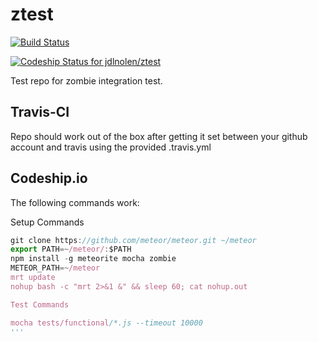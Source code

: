 ztest
=====

[![Build Status](https://travis-ci.org/jdlnolen/ztest.svg?branch=master)](https://travis-ci.org/jdlnolen/ztest)

[ ![Codeship Status for jdlnolen/ztest](https://codeship.io/projects/4c7e2d70-07a1-0132-c4dc-1a75e65bd607/status)](https://codeship.io/projects/31284)

Test repo for zombie integration test. 

Travis-CI
---------

Repo should work out of the box after getting it set between your github account and travis using the provided .travis.yml

Codeship.io
-----------

The following commands work:

Setup Commands

```javascript
git clone https://github.com/meteor/meteor.git ~/meteor
export PATH=~/meteor/:$PATH
npm install -g meteorite mocha zombie
METEOR_PATH=~/meteor
mrt update
nohup bash -c "mrt 2>&1 &" && sleep 60; cat nohup.out

Test Commands

mocha tests/functional/*.js --timeout 10000
'''
